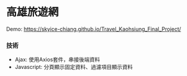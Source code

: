# 高雄旅遊網
Demo: https://skyice-chiang.github.io/Travel_Kaohsiung_Final_Project/
### 技術
- Ajax: 使用Axios套件，串接後端資料
- Javascript: 分頁顯示固定資料、過濾項目顯示資料
